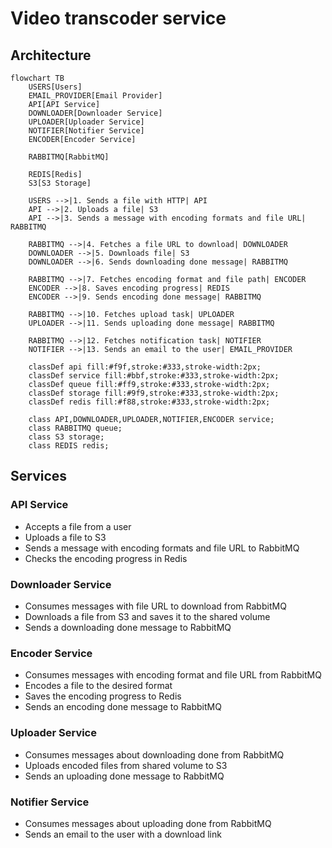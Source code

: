 # Video transcoder service

## Architecture

```mermaid
flowchart TB
    USERS[Users]
    EMAIL_PROVIDER[Email Provider]
    API[API Service]
    DOWNLOADER[Downloader Service]
    UPLOADER[Uploader Service]
    NOTIFIER[Notifier Service]
    ENCODER[Encoder Service]

    RABBITMQ[RabbitMQ]

    REDIS[Redis]
    S3[S3 Storage]

    USERS -->|1. Sends a file with HTTP| API
    API -->|2. Uploads a file| S3
    API -->|3. Sends a message with encoding formats and file URL| RABBITMQ

    RABBITMQ -->|4. Fetches a file URL to download| DOWNLOADER
    DOWNLOADER -->|5. Downloads file| S3
    DOWNLOADER -->|6. Sends downloading done message| RABBITMQ

    RABBITMQ -->|7. Fetches encoding format and file path| ENCODER
    ENCODER -->|8. Saves encoding progress| REDIS
    ENCODER -->|9. Sends encoding done message| RABBITMQ

    RABBITMQ -->|10. Fetches upload task| UPLOADER
    UPLOADER -->|11. Sends uploading done message| RABBITMQ

    RABBITMQ -->|12. Fetches notification task| NOTIFIER
    NOTIFIER -->|13. Sends an email to the user| EMAIL_PROVIDER

    classDef api fill:#f9f,stroke:#333,stroke-width:2px;
    classDef service fill:#bbf,stroke:#333,stroke-width:2px;
    classDef queue fill:#ff9,stroke:#333,stroke-width:2px;
    classDef storage fill:#9f9,stroke:#333,stroke-width:2px;
    classDef redis fill:#f88,stroke:#333,stroke-width:2px;

    class API,DOWNLOADER,UPLOADER,NOTIFIER,ENCODER service;
    class RABBITMQ queue;
    class S3 storage;
    class REDIS redis;
```

## Services

### API Service

- Accepts a file from a user
- Uploads a file to S3
- Sends a message with encoding formats and file URL to RabbitMQ
- Checks the encoding progress in Redis

### Downloader Service

- Consumes messages with file URL to download from RabbitMQ
- Downloads a file from S3 and saves it to the shared volume
- Sends a downloading done message to RabbitMQ

### Encoder Service

- Consumes messages with encoding format and file URL from RabbitMQ
- Encodes a file to the desired format
- Saves the encoding progress to Redis
- Sends an encoding done message to RabbitMQ

### Uploader Service

- Consumes messages about downloading done from RabbitMQ
- Uploads encoded files from shared volume to S3
- Sends an uploading done message to RabbitMQ

### Notifier Service

- Consumes messages about uploading done from RabbitMQ
- Sends an email to the user with a download link
